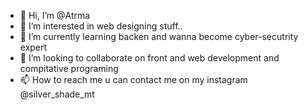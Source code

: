 - 👋 Hi, I’m @Atrma
- 👀 I’m interested in web designing stuff..
- 🌱 I’m currently learning backen and wanna become cyber-secutrity expert
- 💞️ I’m looking to collaborate on front and web development and compitative programing 
- 📫 How to reach me u can contact me on my instagram @silver_shade_mt 

<!---
Atrma/Atrma is a ✨ special ✨ repository because its `README.md` (this file) appears on your GitHub profile.
You can click the Preview link to take a look at your changes.
--->
